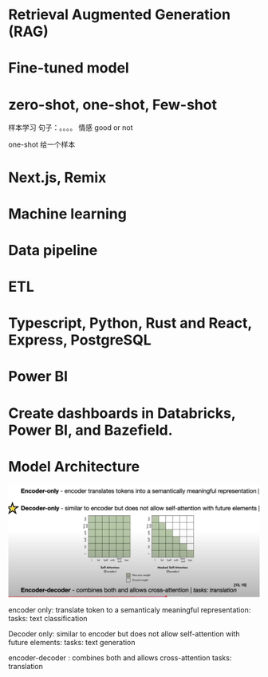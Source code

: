 # Retrieval Augmented Generation (RAG)




# Fine-tuned model


# zero-shot, one-shot, Few-shot
样本学习
句子：。。。。
情感 good or not

one-shot 给一个样本


# Next.js, Remix


# Machine learning 

# Data pipeline

# ETL


# Typescript, Python, Rust and React, Express, PostgreSQL 


# Power BI


# Create dashboards in Databricks, Power BI, and Bazefield.


# Model Architecture


![alt text](image-4.png)


encoder only: translate token to a semanticaly meaningful representation: tasks: text classification

Decoder only: similar to encoder but does not allow self-attention with future elements: tasks: text generation

encoder-decoder : combines both and allows cross-attention tasks: translation